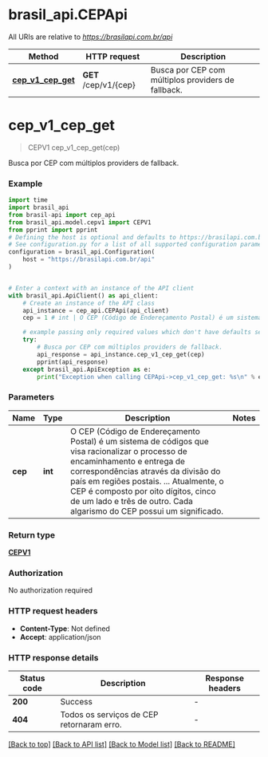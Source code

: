 # brasil_api.CEPApi

All URIs are relative to *https://brasilapi.com.br/api*

Method | HTTP request | Description
------------- | ------------- | -------------
[**cep_v1_cep_get**](CEPApi.md#cep_v1_cep_get) | **GET** /cep/v1/{cep} | Busca por CEP com múltiplos providers de fallback.


# **cep_v1_cep_get**
> CEPV1 cep_v1_cep_get(cep)

Busca por CEP com múltiplos providers de fallback.

### Example

```python
import time
import brasil_api
from brasil-api import cep_api
from brasil_api.model.cepv1 import CEPV1
from pprint import pprint
# Defining the host is optional and defaults to https://brasilapi.com.br/api
# See configuration.py for a list of all supported configuration parameters.
configuration = brasil_api.Configuration(
    host = "https://brasilapi.com.br/api"
)


# Enter a context with an instance of the API client
with brasil_api.ApiClient() as api_client:
    # Create an instance of the API class
    api_instance = cep_api.CEPApi(api_client)
    cep = 1 # int | O CEP (Código de Endereçamento Postal) é um sistema de códigos que visa racionalizar o processo de encaminhamento e entrega de correspondências através da divisão do país em regiões postais. ... Atualmente, o CEP é composto por oito dígitos, cinco de um lado e três de outro. Cada algarismo do CEP possui um significado. 

    # example passing only required values which don't have defaults set
    try:
        # Busca por CEP com múltiplos providers de fallback.
        api_response = api_instance.cep_v1_cep_get(cep)
        pprint(api_response)
    except brasil_api.ApiException as e:
        print("Exception when calling CEPApi->cep_v1_cep_get: %s\n" % e)
```


### Parameters

Name | Type | Description  | Notes
------------- | ------------- | ------------- | -------------
 **cep** | **int**| O CEP (Código de Endereçamento Postal) é um sistema de códigos que visa racionalizar o processo de encaminhamento e entrega de correspondências através da divisão do país em regiões postais. ... Atualmente, o CEP é composto por oito dígitos, cinco de um lado e três de outro. Cada algarismo do CEP possui um significado.  |

### Return type

[**CEPV1**](CEPV1.md)

### Authorization

No authorization required

### HTTP request headers

 - **Content-Type**: Not defined
 - **Accept**: application/json


### HTTP response details
| Status code | Description | Response headers |
|-------------|-------------|------------------|
**200** | Success |  -  |
**404** | Todos os serviços de CEP retornaram erro. |  -  |

[[Back to top]](#) [[Back to API list]](../README.md#documentation-for-api-endpoints) [[Back to Model list]](../README.md#documentation-for-models) [[Back to README]](../README.md)

